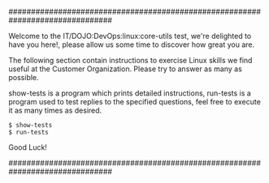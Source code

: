 ###############################################################################

Welcome to the IT/DOJO:DevOps:linux:core-utils test, we're delighted to have
you here!, please allow us some time to discover how great you are.

The following section contain instructions to exercise Linux skills we find
useful at the Customer Organization. Please try to answer as many as possible.

show-tests is a program which prints detailed instructions, run-tests is a
program used to test replies to the specified questions, feel free to execute
it as many times as desired.

    $ show-tests
    $ run-tests

Good Luck!

###############################################################################
